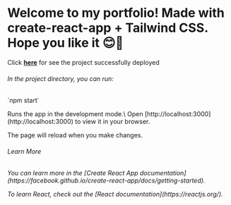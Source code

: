 <h1>Welcome to my portfolio! Made with create-react-app + Tailwind CSS. Hope you like it 😊👋</h1>


<p>Click <strong><a href="https://portfolio-joacobolzon.vercel.app/" target="_blank">here</a></strong> for see the project successfully deployed 

<h6>In the project directory, you can run:</h6>
<p>`npm start`</p>
<span>Runs the app in the development mode.\
Open [http://localhost:3000](http://localhost:3000) to view it in your browser.

The page will reload when you make changes.
</span>
<h6>Learn More<h6>

<p>You can learn more in the [Create React App documentation](https://facebook.github.io/create-react-app/docs/getting-started).</p>

<p>To learn React, check out the [React documentation](https://reactjs.org/).</p>


 
 
